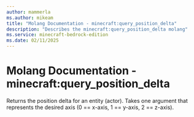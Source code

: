 ```yaml
---
author: mammerla
ms.author: mikeam
title: "Molang Documentation - minecraft:query_position_delta"
description: "Describes the minecraft:query_position_delta molang"
ms.service: minecraft-bedrock-edition
ms.date: 02/11/2025 
---
```


# Molang Documentation - minecraft:query_position_delta

Returns the position delta for an entity (actor). Takes one argument that represents the desired axis (0 == x-axis, 1 == y-axis, 2 == z-axis).
